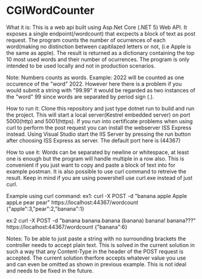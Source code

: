 # CGIWordCounter
What it is:
This is a web api built using Asp.Net Core (.NET 5) Web API. It exposes a single endpoint(/wordcount) that excpects a block of text as post request. The program counts the number of ocurrences of each word(making no distinction between capitilazed letters or not, (i.e Apple is the same as apple). 
The result is returned as a dictionary containing the top 10 most used words and their number of ocurrences. The program is only intended to be used locally and not in production scenarios.

Note: Numbers counts as words. Example: 2022 will be counted as one occurence of the "word" 2022. However here there is a problem if you would submit a string with "99.99" it would be regarded as two instances of the "word" 99 since words are separated by period sign (.).

How to run it:
Clone this repository and just type dotnet run to build and run the project. This will start a local server(Kestrel embedded server) on port 5000(http)
and 5001(https). If you run into certificate problems when using curl to perform the post request you can install the webserver ISS Express instead. Using Visual Studio start the IIS Server by pressing the run button after choosing ISS Express as server. The default port here is (44367)


How to use it:
Words can be separated by newline or whitespace, at least one is enough but the program will handle multiple in a row also. This is convenient if you just want to copy and paste a block of text into for example postman.
It is also possible to use curl command to retreive the result. Keep in mind if you are using powershell use curl.exe instead of just curl.

Example using curl command:
  ex1:
  curl -X POST -d "banana apple Apple appLe pear pear" https://localhost:44367/wordcount
  {"apple":3,"pear":2,"banana":1}
  
  ex:2
  curl -X POST -d "banana banana.banana (banana) banana! banana???" https://localhost:44367/wordcount
  {"banana":6}
  
Notes:
To be able to just paste a string with no surrounding brackets the controller needs to accept plain text. This is solved in the current solution in such a way that any Content-Type in the header of the POST request is accepted.
The current solution therfore accepts whatever value you use and can even be omitted as shown in previous example. This is not ideal and needs to be fixed in the future.





